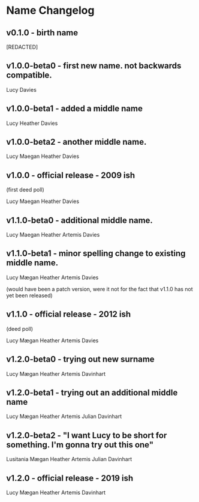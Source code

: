 # Name Changelog

## v0.1.0 - birth name

[REDACTED]

## v1.0.0-beta0 - first new name. not backwards compatible.

Lucy Davies

## v1.0.0-beta1 - added a middle name

Lucy Heather Davies

## v1.0.0-beta2 - another middle name.

Lucy Maegan Heather Davies

## v1.0.0 - official release - 2009 ish
(first deed poll)

Lucy Maegan Heather Davies

## v1.1.0-beta0 - additional middle name.

Lucy Maegan Heather Artemis Davies

## v1.1.0-beta1 - minor spelling change to existing middle name.

Lucy Mægan Heather Artemis Davies

(would have been a patch version, were it not for the fact that v1.1.0 has not yet been released)

## v1.1.0 - official release - 2012 ish
(deed poll)

Lucy Mægan Heather Artemis Davies

## v1.2.0-beta0 - trying out new surname

Lucy Mægan Heather Artemis Davinhart

## v1.2.0-beta1 - trying out an additional middle name

Lucy Mægan Heather Artemis Julian Davinhart

## v1.2.0-beta2 - "I want Lucy to be short for something. I'm gonna try out this one"

Lusitania Mægan Heather Artemis Julian Davinhart

## v1.2.0 - official release - 2019 ish

Lucy Mægan Heather Artemis Davinhart
